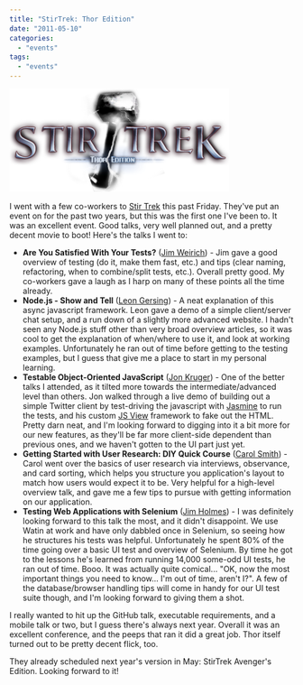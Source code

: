 ```yaml
---
title: "StirTrek: Thor Edition"
date: "2011-05-10"
categories: 
  - "events"
tags: 
  - "events"
---
```


![thor](/assets/2011/thor.png "thor")

I went with a few co-workers to [Stir Trek](http://stirtrek.com) this past Friday. They've put an event on for the past two years, but this was the first one I've been to. It was an excellent event. Good talks, very well planned out, and a pretty decent movie to boot! Here's the talks I went to:

- **Are You Satisfied With Your Tests?** ([Jim Weirich](http://onestepback.org/)) - Jim gave a good overview of testing (do it, make them fast, etc.) and tips (clear naming, refactoring, when to combine/split tests, etc.). Overall pretty good. My co-workers gave a laugh as I harp on many of these points all the time already.
- **Node.js - Show and Tell** ([Leon Gersing](http://twitter.com/rubybuddha)) - A neat explanation of this async javascript framework. Leon gave a demo of a simple client/server chat setup, and a run down of a slightly more advanced website. I hadn't seen any Node.js stuff other than very broad overview articles, so it was cool to get the explanation of when/where to use it, and look at working examples. Unfortunately he ran out of time before getting to the testing examples, but I guess that give me a place to start in my personal learning.
- **Testable Object-Oriented JavaScript** ([Jon Kruger](http://jonkruger.com/blog/)) - One of the better talks I attended, as it tilted more towards the intermediate/advanced level than others. Jon walked through a live demo of building out a simple Twitter client by test-driving the javascript with [Jasmine](http://pivotal.github.com/jasmine/) to run the tests, and his custom [JS View](https://github.com/JonKruger/JSView/) framework to fake out the HTML. Pretty darn neat, and I'm looking forward to digging into it a bit more for our new features, as they'll be far more client-side dependent than previous ones, and we haven't gotten to the UI part just yet.
- **Getting Started with User Research: DIY Quick Course** ([Carol Smith](http://www.askauser.com/)) - Carol went over the basics of user research via interviews, observance, and card sorting, which helps you structure you application's layout to match how users would expect it to be. Very helpful for a high-level overview talk, and gave me a few tips to pursue with getting information on our application.
- **Testing Web Applications with Selenium** ([Jim Holmes](http://www.frazzleddad.com)) - I was definitely looking forward to this talk the most, and it didn't disappoint. We use Watin at work and have only dabbled once in Selenium, so seeing how he structures his tests was helpful. Unfortunately he spent 80% of the time going over a basic UI test and overview of Selenium. By time he got to the lessons he's learned from running 14,000 some-odd UI tests, he ran out of time. Booo. It was actually quite comical... "OK, now the most important things you need to know... I'm out of time, aren't I?". A few of the database/browser handling tips will come in handy for our UI test suite though, and I'm looking forward to giving them a shot.

I really wanted to hit up the GitHub talk, executable requirements, and a mobile talk or two, but I guess there's always next year. Overall it was an excellent conference, and the peeps that ran it did a great job. Thor itself turned out to be pretty decent flick, too.

They already scheduled next year's version in May: StirTrek Avenger's Edition. Looking forward to it!
